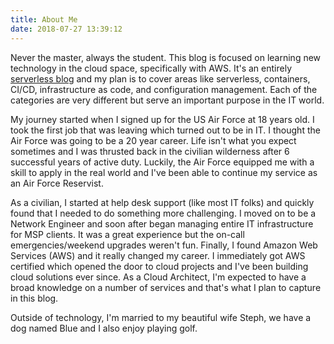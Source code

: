 ```yaml
---
title: About Me
date: 2018-07-27 13:39:12
---
```


Never the master, always the student. This blog is focused on learning new technology in the cloud space, specifically with AWS. It's an entirely [serverless blog](https://greengocloud.com/2018/08/28/How-to-Make-a-Fast-and-Cheap-Serverless-Blog/) and my plan is to cover areas like serverless, containers, CI/CD, infrastructure as code, and configuration management. Each of the categories are very different but serve an important purpose in the IT world.

My journey started when I signed up for the US Air Force at 18 years old. I took the first job that was leaving which turned out to be in IT. I thought the Air Force was going to be a 20 year career. Life isn't what you expect sometimes and I was thrusted back in the civilian wilderness after 6 successful years of active duty. Luckily, the Air Force equipped me with a skill to apply in the real world and I've been able to continue my service as an Air Force Reservist.

As a civilian, I started at help desk support (like most IT folks) and quickly found that I needed to do something more challenging. I moved on to be a Network Engineer and soon after began managing entire IT infrastructure for MSP clients. It was a great experience but the on-call emergencies/weekend upgrades weren't fun. Finally, I found Amazon Web Services (AWS) and it really changed my career. I immediately got AWS certified which opened the door to cloud projects and I've been building cloud solutions ever since. As a Cloud Architect, I'm expected to have a broad knowledge on a number of services and that's what I plan to capture in this blog.

Outside of technology, I'm married to my beautiful wife Steph, we have a dog named Blue and I also enjoy playing golf.